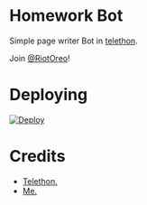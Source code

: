 # Homework Bot
Simple page writer Bot in [telethon](https://github.com/LonamiWebs/Telethon).

Join [@RiotOreo](https://t.me/RiotOreo)!

# Deploying
[![Deploy](https://www.herokucdn.com/deploy/button.svg)](https://heroku.com/deploy)

# Credits
- [Telethon.](https://github.com/LonamiWebs/Telethon)
- [Me.](https://t.me/riotoreo)

